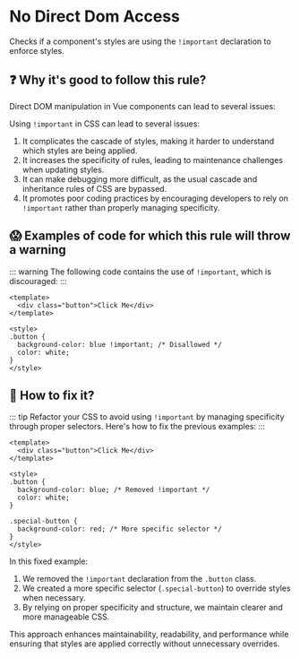 # No Direct Dom Access

Checks if a component's styles are using the `!important` declaration to enforce styles.

## ❓ Why it's good to follow this rule?

Direct DOM manipulation in Vue components can lead to several issues:

Using `!important` in CSS can lead to several issues:

1. It complicates the cascade of styles, making it harder to understand which styles are being applied.
2. It increases the specificity of rules, leading to maintenance challenges when updating styles.
3. It can make debugging more difficult, as the usual cascade and inheritance rules of CSS are bypassed.
4. It promotes poor coding practices by encouraging developers to rely on `!important` rather than properly managing specificity.

## 😱 Examples of code for which this rule will throw a warning

::: warning
The following code contains the use of `!important`, which is discouraged:
:::


```vue
<template>
  <div class="button">Click Me</div>
</template>

<style>
.button {
  background-color: blue !important; /* Disallowed */
  color: white;
}
</style>
```

## 🤩 How to fix it?

::: tip
Refactor your CSS to avoid using `!important` by managing specificity through proper selectors. Here's how to fix the previous examples:
:::

```vue
<template>
  <div class="button">Click Me</div>
</template>

<style>
.button {
  background-color: blue; /* Removed !important */
  color: white;
}

.special-button {
  background-color: red; /* More specific selector */
}
</style>
```

In this fixed example:

1. We removed the `!important` declaration from the `.button` class.
2. We created a more specific selector (`.special-button`) to override styles when necessary.
3. By relying on proper specificity and structure, we maintain clearer and more manageable CSS.

This approach enhances maintainability, readability, and performance while ensuring that styles are applied correctly without unnecessary overrides.